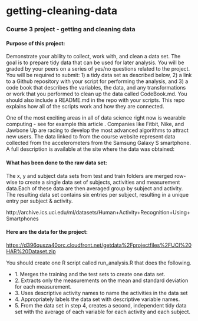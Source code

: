 # getting-cleaning-data

<h3>Course 3 project - getting and cleaning data</h3>

<h4>Purpose of this project:</h4>
<p>
Demonstrate your ability to collect, work with, and clean a data set. The goal is to prepare tidy data that can be used for later analysis. You will be graded by your peers on a series of yes/no questions related to the project. You will be required to submit: 1) a tidy data set as described below, 2) a link to a Github repository with your script for performing the analysis, and 3) a code book that describes the variables, the data, and any transformations or work that you performed to clean up the data called CodeBook.md. You should also include a README.md in the repo with your scripts. This repo explains how all of the scripts work and how they are connected.</p>
<p>
One of the most exciting areas in all of data science right now is wearable computing - see for example this article . Companies like Fitbit, Nike, and Jawbone Up are racing to develop the most advanced algorithms to attract new users. The data linked to from the course website represent data collected from the accelerometers from the Samsung Galaxy S smartphone. A full description is available at the site where the data was obtained:
</p>

<h4>What has been done to the raw data set:</h4>
<p>
  The x, y and subject data sets from test and train folders are merged row-wise to create a single data set of subjects, activities and measurement data.Each of these data are then averaged group by subject and activity. The resulting data set contains six entries per subject, resulting in a unique entry per subject & activity.
</p>
http://archive.ics.uci.edu/ml/datasets/Human+Activity+Recognition+Using+Smartphones

<h4>Here are the data for the project:</h4>

https://d396qusza40orc.cloudfront.net/getdata%2Fprojectfiles%2FUCI%20HAR%20Dataset.zip

<p>You should create one R script called run_analysis.R that does the following.</p>
<ul><li>
1. Merges the training and the test sets to create one data set.</li>
<li>2. Extracts only the measurements on the mean and standard deviation for each measurement.</li>
<li>3. Uses descriptive activity names to name the activities in the data set</li>
<li>4. Appropriately labels the data set with descriptive variable names.</li>
<li>5. From the data set in step 4, creates a second, independent tidy data set with the average of each variable for each activity and each subject.
  </li></ul>
